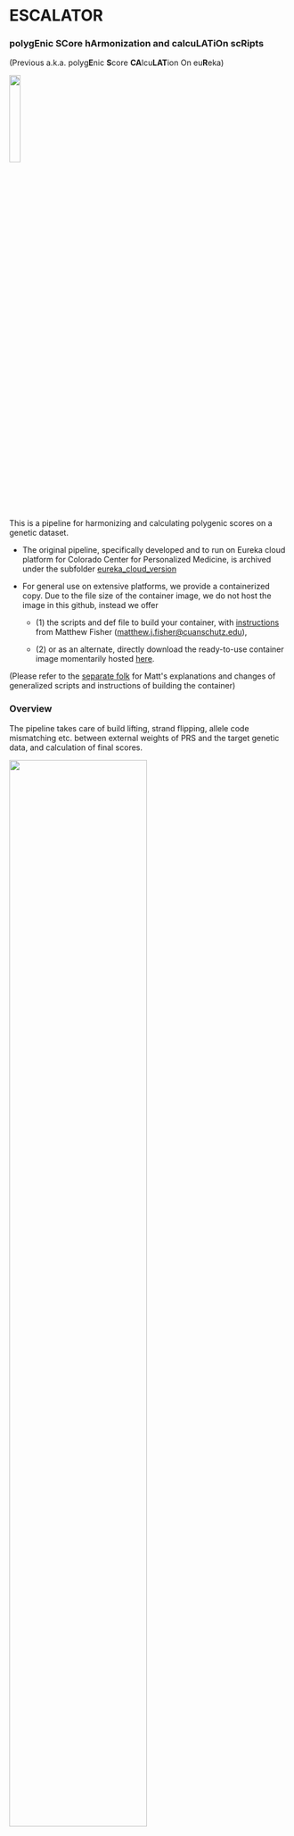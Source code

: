 # ESCALATOR
### polyg**E**nic **SC**ore h**A**rmonization and calcu**LAT**i**O**n sc**R**ipts
(Previous a.k.a. polyg**E**nic **S**core **CA**lcu**LAT**ion On eu**R**eka)

<img src="https://github.com/menglin44/ESCALATOR/assets/16557724/b5d68aa1-e18d-4a26-bd7d-751eace24011" width=20% height=20%>

This is a pipeline for harmonizing and calculating polygenic scores on a genetic dataset. 

* The original pipeline, specifically developed and to run on Eureka cloud platform for Colorado Center for Personalized Medicine, is archived under the subfolder [eureka_cloud_version](eureka_cloud_version)

* For general use on extensive platforms, we provide a containerized copy. Due to the file size of the container image, we do not host the image in this github, instead we offer

   - (1) the scripts and def file to build your container, with [instructions](https://github.com/MatthewFisher126/ESCALATOR?tab=readme-ov-file#using-the-container) from Matthew Fisher (matthew.j.fisher@cuanschutz.edu),

   - (2) or as an alternate, directly download the ready-to-use container image momentarily hosted [here](https://olucdenver-my.sharepoint.com/:u:/g/personal/meng_lin_cuanschutz_edu/ETTottyQgt5Akp3LkiORfFkBvmfnutRTTSHXQ3nlIAPIhg?e=VtdkJe).
 
(Please refer to the [separate folk](https://github.com/MatthewFisher126/ESCALATOR) for Matt's explanations and changes of generalized scripts and instructions of building the container)


### Overview

The pipeline takes care of build lifting, strand flipping, allele code mismatching etc. between external weights of PRS and the target genetic data, and calculation of final scores. 

<img src="https://github.com/menglin44/ESCALATOR/assets/16557724/4fa4ccf2-6f47-4a2c-a1bd-d96cf106b41c" width=70% height=70%>

### Usage

In light of using the containerized version, ESCALATOR can be run as 

```bash
singularity exec escalator-v1.sif masterPRS_format_v2_freeze3.sh [reformatting script designed (1, 2, 3, or F)] \
[input directory (where weight file is)] \
[weight input filename] \
[output directory] \
[trait name (e.g. trait_PGSxxx)] \
[pfile directory] \
[pfile midfix name - ex: chr22_freeze3_dosages_PAIR.pgen = freeze3_dosages_PAIR] \
[whether to remove variants with ambiguous codes - T or F]
```

Detailed explanations for logistics, along with usage examples, are described in the [vignette](escalator_container/ESCALATOR_container_readme.pdf) .







### Contact
Meng Lin (meng.lin@cuanschutz.edu) or Matthew Fisher (matthew.j.fisher@cuanschutz.edu)






